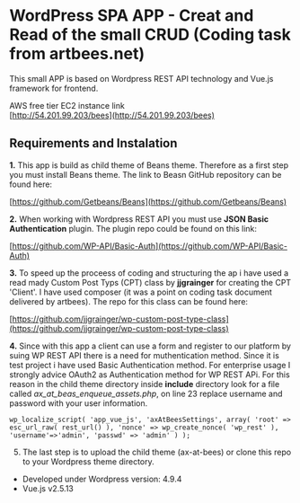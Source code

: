 # WordPress SPA APP - Creat and Read of the small CRUD (Coding task from artbees.net)

This small APP is based on Wordpress REST API technology and Vue.js framework for frontend.  

AWS free tier EC2 instance link<br>
[http://54.201.99.203/bees](http://54.201.99.203/bees)



## Requirements and Instalation

<b>1.</b> This app is build as child theme of Beans theme. Therefore as a first step you must install Beans theme.
The link to Beasn GitHub repository can be found here: 

[https://github.com/Getbeans/Beans](https://github.com/Getbeans/Beans)

<b>2.</b> When working with Wordpress REST API you must use <b>JSON Basic Authentication</b> plugin. The plugin repo could be found on this link: 

[https://github.com/WP-API/Basic-Auth](https://github.com/WP-API/Basic-Auth)

<b>3.</b> To speed up the proceess of coding and structuring the ap i have used a read mady Custom Post Typs (CPT) class by <b>jjgrainger</b> for creating the CPT 'Client'. I have used composer (it was a point on coding task document delivered by artbees). The repo for this class can be found here: 

[https://github.com/jjgrainger/wp-custom-post-type-class](https://github.com/jjgrainger/wp-custom-post-type-class)

<b>4.</b> Since with this app a client can use a form and register to  our platform by suing WP REST API there is a need for 
muthentication method. Since it is test project i have used Basic Authentication method. For enterprise usage I strongly advice OAuth2 as Authentication method for WP REST APi. For this reason in the child theme directory inside <b>include</b> directory look for a file called <i>ax_at_beas_enqueue_assets.php</i>, on line 23 replace username and password with your user information. 

```
wp_localize_script( 'app_vue_js', 'axAtBeesSettings', array( 'root' => esc_url_raw( rest_url() ), 'nonce' => wp_create_nonce( 'wp_rest' ), 'username'=>'admin', 'passwd' => 'admin' ) );
```

5. The last step is to upload the child theme (ax-at-bees) or clone this repo to your Wordpress theme directory.  

* Developed under Wordpress version: 4.9.4
* Vue.js v2.5.13 
